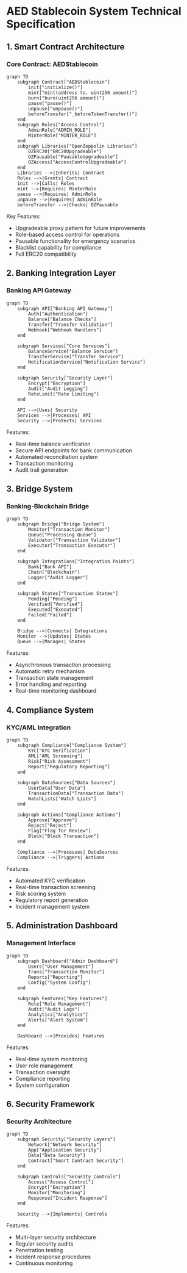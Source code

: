 # AED Stablecoin System Technical Specification

## 1. Smart Contract Architecture

### Core Contract: AEDStablecoin
```mermaid
graph TD
    subgraph Contract["AEDStablecoin"]
        init["initialize()"]
        mint["mint(address to, uint256 amount)"]
        burn["burn(uint256 amount)"]
        pause["pause()"]
        unpause["unpause()"]
        beforeTransfer["_beforeTokenTransfer()"]
    end
    subgraph Roles["Access Control"]
        AdminRole["ADMIN_ROLE"]
        MinterRole["MINTER_ROLE"]
    end
    subgraph Libraries["OpenZeppelin Libraries"]
        OZERC20["ERC20Upgradeable"]
        OZPausable["PausableUpgradeable"]
        OZAccess["AccessControlUpgradeable"]
    end
    Libraries -->|Inherits| Contract
    Roles -->|Grants| Contract
    init -->|Calls| Roles
    mint -->|Requires| MinterRole
    pause -->|Requires| AdminRole
    unpause -->|Requires| AdminRole
    beforeTransfer -->|Checks| OZPausable
```

Key Features:
- Upgradeable proxy pattern for future improvements
- Role-based access control for operations
- Pausable functionality for emergency scenarios
- Blacklist capability for compliance
- Full ERC20 compatibility

## 2. Banking Integration Layer

### Banking API Gateway
```mermaid
graph TD
    subgraph API["Banking API Gateway"]
        Auth["Authentication"]
        Balance["Balance Checks"]
        Transfer["Transfer Validation"]
        Webhook["Webhook Handlers"]
    end
    
    subgraph Services["Core Services"]
        BalanceService["Balance Service"]
        TransferService["Transfer Service"]
        NotificationService["Notification Service"]
    end
    
    subgraph Security["Security Layer"]
        Encrypt["Encryption"]
        Audit["Audit Logging"]
        RateLimit["Rate Limiting"]
    end
    
    API -->|Uses| Security
    Services -->|Processes| API
    Security -->|Protects| Services
```

Features:
- Real-time balance verification
- Secure API endpoints for bank communication
- Automated reconciliation system
- Transaction monitoring
- Audit trail generation

## 3. Bridge System

### Banking-Blockchain Bridge
```mermaid
graph TD
    subgraph Bridge["Bridge System"]
        Monitor["Transaction Monitor"]
        Queue["Processing Queue"]
        Validator["Transaction Validator"]
        Executor["Transaction Executor"]
    end
    
    subgraph Integrations["Integration Points"]
        Bank["Bank API"]
        Chain["Blockchain"]
        Logger["Audit Logger"]
    end
    
    subgraph States["Transaction States"]
        Pending["Pending"]
        Verified["Verified"]
        Executed["Executed"]
        Failed["Failed"]
    end
    
    Bridge -->|Connects| Integrations
    Monitor -->|Updates| States
    Queue -->|Manages| States
```

Features:
- Asynchronous transaction processing
- Automatic retry mechanism
- Transaction state management
- Error handling and reporting
- Real-time monitoring dashboard

## 4. Compliance System

### KYC/AML Integration
```mermaid
graph TD
    subgraph Compliance["Compliance System"]
        KYC["KYC Verification"]
        AML["AML Screening"]
        Risk["Risk Assessment"]
        Report["Regulatory Reporting"]
    end
    
    subgraph DataSources["Data Sources"]
        UserData["User Data"]
        TransactionData["Transaction Data"]
        WatchLists["Watch Lists"]
    end
    
    subgraph Actions["Compliance Actions"]
        Approve["Approve"]
        Reject["Reject"]
        Flag["Flag for Review"]
        Block["Block Transaction"]
    end
    
    Compliance -->|Processes| DataSources
    Compliance -->|Triggers| Actions
```

Features:
- Automated KYC verification
- Real-time transaction screening
- Risk scoring system
- Regulatory report generation
- Incident management system

## 5. Administration Dashboard

### Management Interface
```mermaid
graph TD
    subgraph Dashboard["Admin Dashboard"]
        Users["User Management"]
        Trans["Transaction Monitor"]
        Reports["Reporting"]
        Config["System Config"]
    end
    
    subgraph Features["Key Features"]
        Role["Role Management"]
        Audit["Audit Logs"]
        Analytics["Analytics"]
        Alerts["Alert System"]
    end
    
    Dashboard -->|Provides| Features
```

Features:
- Real-time system monitoring
- User role management
- Transaction oversight
- Compliance reporting
- System configuration

## 6. Security Framework

### Security Architecture
```mermaid
graph TD
    subgraph Security["Security Layers"]
        Network["Network Security"]
        App["Application Security"]
        Data["Data Security"]
        Contract["Smart Contract Security"]
    end
    
    subgraph Controls["Security Controls"]
        Access["Access Control"]
        Encrypt["Encryption"]
        Monitor["Monitoring"]
        Response["Incident Response"]
    end
    
    Security -->|Implements| Controls
```

Features:
- Multi-layer security architecture
- Regular security audits
- Penetration testing
- Incident response procedures
- Continuous monitoring
